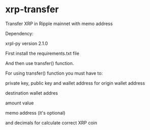# xrp-transfer
Transfer XRP in Ripple mainnet with memo address

Dependency:

xrpl-py version 2.1.0

First install the requirements.txt file

And then use transfer() function.

For using transfer() function you must have to:

  private key, public key and wallet address for origin wallet address
  
  destination wallet addres
  
  amount value
  
  memo address (it's optional)
  
  and decimals for calculate correct XRP coin
